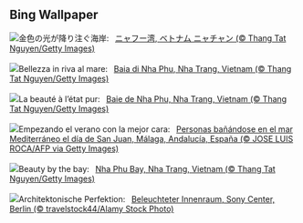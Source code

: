 ## Bing Wallpaper
![](https://www.bing.com/th?id=OHR.NhaTrang_JA-JP4366541911_UHD.jpg&w=1000)金色の光が降り注ぐ海岸:&nbsp;&ensp;[ニャフー湾, ベトナム ニャチャン (© Thang Tat Nguyen/Getty Images)](https://www.bing.com/th?id=OHR.NhaTrang_JA-JP4366541911_UHD.jpg)
<br><br/>
![](https://www.bing.com/th?id=OHR.NhaTrang_IT-IT8851415137_UHD.jpg&w=1000)Bellezza in riva al mare:&nbsp;&ensp;[Baia di Nha Phu, Nha Trang, Vietnam (© Thang Tat Nguyen/Getty Images)](https://www.bing.com/th?id=OHR.NhaTrang_IT-IT8851415137_UHD.jpg)
<br><br/>
![](https://www.bing.com/th?id=OHR.NhaTrang_FR-FR8046018187_UHD.jpg&w=1000)La beauté à l’état pur:&nbsp;&ensp;[Baie de Nha Phu, Nha Trang, Vietnam (© Thang Tat Nguyen/Getty Images)](https://www.bing.com/th?id=OHR.NhaTrang_FR-FR8046018187_UHD.jpg)
<br><br/>
![](https://www.bing.com/th?id=OHR.SanJuanMalaga_ES-ES1708662022_UHD.jpg&w=1000)Empezando el verano con la mejor cara:&nbsp;&ensp;[Personas bañándose en el mar Mediterráneo el día de San Juan, Málaga, Andalucía, España (© JOSE LUIS ROCA/AFP via Getty Images)](https://www.bing.com/th?id=OHR.SanJuanMalaga_ES-ES1708662022_UHD.jpg)
<br><br/>
![](https://www.bing.com/th?id=OHR.NhaTrang_EN-GB0640695558_UHD.jpg&w=1000)Beauty by the bay:&nbsp;&ensp;[Nha Phu Bay, Nha Trang, Vietnam (© Thang Tat Nguyen/Getty Images)](https://www.bing.com/th?id=OHR.NhaTrang_EN-GB0640695558_UHD.jpg)
<br><br/>
![](https://www.bing.com/th?id=OHR.SonyCenterDome_DE-DE4567605388_UHD.jpg&w=1000)Architektonische Perfektion:&nbsp;&ensp;[Beleuchteter Innenraum, Sony Center, Berlin (© travelstock44/Alamy Stock Photo)](https://www.bing.com/th?id=OHR.SonyCenterDome_DE-DE4567605388_UHD.jpg)
<br><br/>
